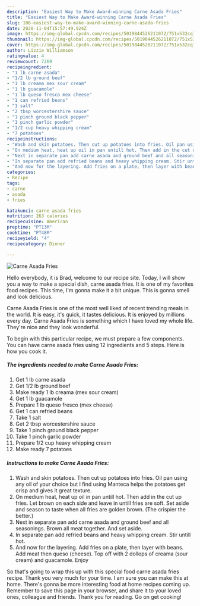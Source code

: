 ```yaml
---
description: "Easiest Way to Make Award-winning Carne Asada Fries"
title: "Easiest Way to Make Award-winning Carne Asada Fries"
slug: 108-easiest-way-to-make-award-winning-carne-asada-fries
date: 2020-11-04T15:57:49.924Z
image: https://img-global.cpcdn.com/recipes/5019844526211072/751x532cq70/carne-asada-fries-recipe-main-photo.jpg
thumbnail: https://img-global.cpcdn.com/recipes/5019844526211072/751x532cq70/carne-asada-fries-recipe-main-photo.jpg
cover: https://img-global.cpcdn.com/recipes/5019844526211072/751x532cq70/carne-asada-fries-recipe-main-photo.jpg
author: Lizzie Williamson
ratingvalue: 4
reviewcount: 7269
recipeingredient:
- "1 lb carne asada"
- "1/2 lb ground beef"
- "1 lb creama mex sour cream"
- "1 lb guacamole"
- "1 lb queso fresco mex cheese"
- "1 can refried beans"
- "1 salt"
- "2 tbsp worcestershire sauce"
- "1 pinch ground black pepper"
- "1 pinch garlic powder"
- "1/2 cup heavy whipping cream"
- "7 potatoes"
recipeinstructions:
- "Wash and skin potatoes. Then cut up potatoes into fries. Oil pan using any oil of your choice but I find using Manteca helps the potatoes get crisp and gives it great texture."
- "On medium heat, heat up oil in pan untill hot. Then add in the cut up fries. Let brown on each side and leave in untill fries are soft. Set aside and season to taste when all fries are golden brown. (The crispier the better.)"
- "Next in separate pan add carne asada and ground beef and all seasonings. Brown all meat together. And set aside."
- "In separate pan add refried beans and heavy whipping cream. Stir untill hot."
- "And now for the layering. Add fries on a plate, then layer with beans. Add meat then queso (cheese). Top off with 2 dollops of creama (sour cream) and guacamole.  Enjoy"
categories:
- Recipe
tags:
- carne
- asada
- fries

katakunci: carne asada fries 
nutrition: 263 calories
recipecuisine: American
preptime: "PT13M"
cooktime: "PT48M"
recipeyield: "4"
recipecategory: Dinner

---
```



![Carne Asada Fries](https://img-global.cpcdn.com/recipes/5019844526211072/751x532cq70/carne-asada-fries-recipe-main-photo.jpg)

Hello everybody, it is Brad, welcome to our recipe site. Today, I will show you a way to make a special dish, carne asada fries. It is one of my favorites food recipes. This time, I'm gonna make it a bit unique. This is gonna smell and look delicious.



Carne Asada Fries is one of the most well liked of recent trending meals in the world. It is easy, it's quick, it tastes delicious. It is enjoyed by millions every day. Carne Asada Fries is something which I have loved my whole life. They're nice and they look wonderful.


To begin with this particular recipe, we must prepare a few components. You can have carne asada fries using 12 ingredients and 5 steps. Here is how you cook it.

<!--inarticleads1-->

##### The ingredients needed to make Carne Asada Fries:

1. Get 1 lb carne asada
1. Get 1/2 lb ground beef
1. Make ready 1 lb creama (mex sour cream)
1. Get 1 lb guacamole
1. Prepare 1 lb queso fresco (mex cheese)
1. Get 1 can refried beans
1. Take 1 salt
1. Get 2 tbsp worcestershire sauce
1. Take 1 pinch ground black pepper
1. Take 1 pinch garlic powder
1. Prepare 1/2 cup heavy whipping cream
1. Make ready 7 potatoes




<!--inarticleads2-->

##### Instructions to make Carne Asada Fries:

1. Wash and skin potatoes. Then cut up potatoes into fries. Oil pan using any oil of your choice but I find using Manteca helps the potatoes get crisp and gives it great texture.
1. On medium heat, heat up oil in pan untill hot. Then add in the cut up fries. Let brown on each side and leave in untill fries are soft. Set aside and season to taste when all fries are golden brown. (The crispier the better.)
1. Next in separate pan add carne asada and ground beef and all seasonings. Brown all meat together. And set aside.
1. In separate pan add refried beans and heavy whipping cream. Stir untill hot.
1. And now for the layering. Add fries on a plate, then layer with beans. Add meat then queso (cheese). Top off with 2 dollops of creama (sour cream) and guacamole.  Enjoy




So that's going to wrap this up with this special food carne asada fries recipe. Thank you very much for your time. I am sure you can make this at home. There's gonna be more interesting food at home recipes coming up. Remember to save this page in your browser, and share it to your loved ones, colleague and friends. Thank you for reading. Go on get cooking!
